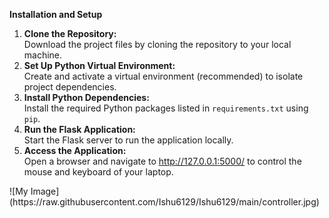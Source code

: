 <b>Installation and Setup</b>
<ol>
  <li><b>Clone the Repository:</b><br> Download the project files by cloning the repository to your local machine.</li>
  <li><b>Set Up Python Virtual Environment:</b><br> Create and activate a virtual environment (recommended) to isolate project dependencies.</li>
  <li><b>Install Python Dependencies:</b><br> Install the required Python packages listed in <code>requirements.txt</code> using <code>pip</code>.</li>
  <li><b>Run the Flask Application:</b><br> Start the Flask server to run the application locally.</li>
  <li><b>Access the Application:</b><br> Open a browser and navigate to <a href="http://127.0.0.1:5000/" target="_blank">http://127.0.0.1:5000/</a> to control the mouse and keyboard of your laptop.</li>
</ol>
![My Image](https://raw.githubusercontent.com/Ishu6129/Ishu6129/main/controller.jpg)


